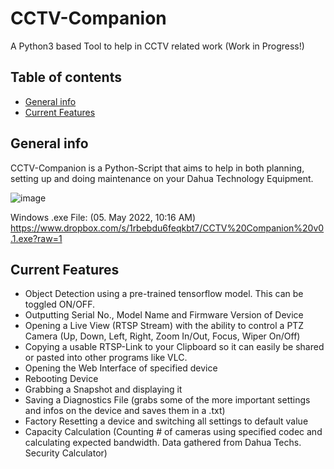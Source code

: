 

# CCTV-Companion
A Python3 based Tool to help in CCTV related work
(Work in Progress!)

## Table of contents
* [General info](#general-info)
* [Current Features](#current-features)

## General info

CCTV-Companion is a Python-Script that aims to help in both planning, setting up and doing maintenance on your Dahua Technology Equipment.

![image](https://user-images.githubusercontent.com/79027579/167003822-10998845-1840-4420-9ab8-802695f75ffd.png)


Windows .exe File: (05. May 2022, 10:16 AM)
https://www.dropbox.com/s/1rbebdu6feqkbt7/CCTV%20Companion%20v0.1.exe?raw=1

## Current Features

- Object Detection using a pre-trained tensorflow model. This can be toggled ON/OFF.
- Outputting Serial No., Model Name and Firmware Version of Device
- Opening a Live View (RTSP Stream) with the ability to control a PTZ Camera (Up, Down, Left, Right, Zoom In/Out, Focus, Wiper On/Off)
- Copying a usable RTSP-Link to your Clipboard so it can easily be shared or pasted into other programs like VLC.
- Opening the Web Interface of specified device
- Rebooting Device
- Grabbing a Snapshot and displaying it
- Saving a Diagnostics File (grabs some of the more important settings and infos on the device and saves them in a .txt)
- Factory Resetting a device and switching all settings to default value
- Capacity Calculation (Counting # of cameras using specified codec and calculating expected bandwidth. Data gathered from Dahua Techs. Security Calculator)

